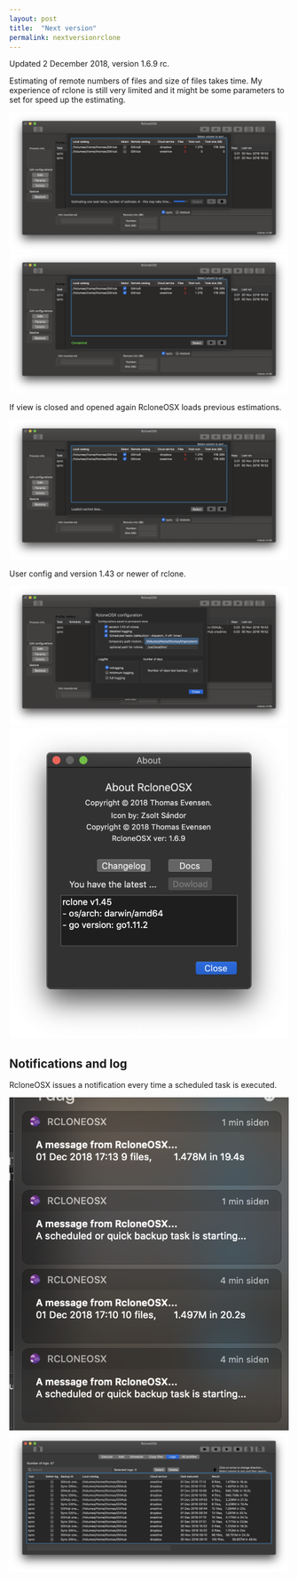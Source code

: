```yaml
---
layout: post
title:  "Next version"
permalink: nextversionrclone
---
```

Updated 2 December 2018, version 1.6.9 rc.

Estimating of remote numbers of files and size of files takes time. My experience of rclone is still very limited and it might be some parameters to set for speed up the estimating.

![](/images/RsyncOSX/master/nextversionrclone/estimating.png)
![](/images/RsyncOSX/master/nextversionrclone/complete.png)

If view is closed and opened again RcloneOSX loads previous estimations.

![](/images/RsyncOSX/master/nextversionrclone/cache.png)

User config and version 1.43 or newer of rclone.

![](/images/RsyncOSX/master/nextversionrclone/userconfig.png)
![](/images/RsyncOSX/master/nextversionrclone/about.png)

## Notifications and log

RcloneOSX issues a notification every time a scheduled task is executed.

![](/images/RsyncOSX/master/nextversionrclone/notifications.png)
![](/images/RsyncOSX/master/nextversionrclone/log.png)
